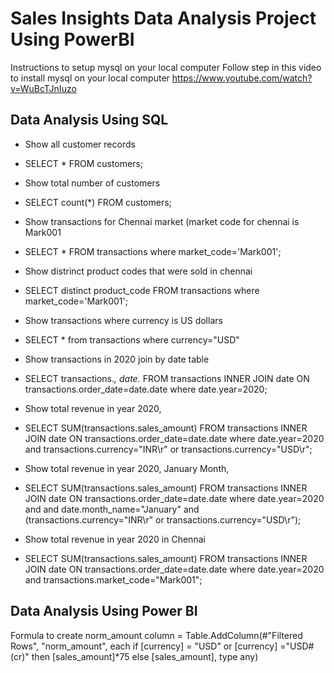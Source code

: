# Sales Insights Data Analysis Project Using PowerBI
Instructions to setup mysql on your local computer
Follow step in this video to install mysql on your local computer https://www.youtube.com/watch?v=WuBcTJnIuzo

## Data Analysis Using SQL
- Show all customer records

- SELECT * FROM customers;

- Show total number of customers

- SELECT count(*) FROM customers;

- Show transactions for Chennai market (market code for chennai is Mark001

- SELECT * FROM transactions where market_code='Mark001';

- Show distrinct product codes that were sold in chennai

- SELECT distinct product_code FROM transactions where market_code='Mark001';

- Show transactions where currency is US dollars

- SELECT * from transactions where currency="USD"

- Show transactions in 2020 join by date table

- SELECT transactions.*, date.* FROM transactions INNER JOIN date ON transactions.order_date=date.date where date.year=2020;

- Show total revenue in year 2020,

- SELECT SUM(transactions.sales_amount) FROM transactions INNER JOIN date ON transactions.order_date=date.date where date.year=2020 and transactions.currency="INR\r" or transactions.currency="USD\r";

- Show total revenue in year 2020, January Month,

- SELECT SUM(transactions.sales_amount) FROM transactions INNER JOIN date ON transactions.order_date=date.date where date.year=2020 and and date.month_name="January" and (transactions.currency="INR\r" or transactions.currency="USD\r");

- Show total revenue in year 2020 in Chennai

- SELECT SUM(transactions.sales_amount) FROM transactions INNER JOIN date ON transactions.order_date=date.date where date.year=2020 and transactions.market_code="Mark001";

## Data Analysis Using Power BI
Formula to create norm_amount column
= Table.AddColumn(#"Filtered Rows", "norm_amount", each if [currency] = "USD" or [currency] ="USD#(cr)" then [sales_amount]*75 else [sales_amount], type any)
